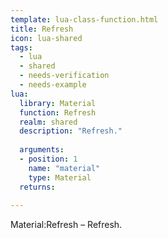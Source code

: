 ```yaml
---
template: lua-class-function.html
title: Refresh
icon: lua-shared
tags:
  - lua
  - shared
  - needs-verification
  - needs-example
lua:
  library: Material
  function: Refresh
  realm: shared
  description: "Refresh."
  
  arguments:
  - position: 1
    name: "material"
    type: Material
  returns:
    
---
```


<div class="lua__search__keywords">
Material:Refresh &#x2013; Refresh.
</div>
